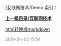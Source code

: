 /互联网技术/Demo 索引：


**[上一级目录/互联网技术](/互联网技术/index.md)**

[html转换成markdown](/互联网技术/Demo/html转换成markdown.md)


<font size=2 color='grey'> 2019-04-03 15:54 </font>